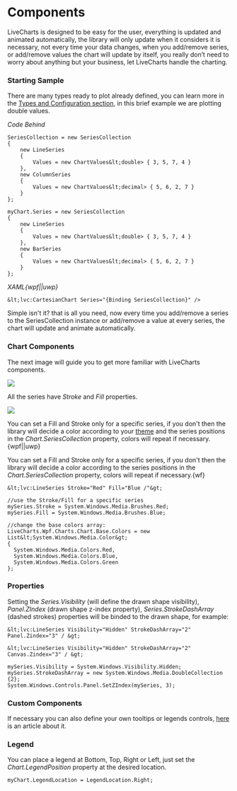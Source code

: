 # Components

LiveCharts is designed to be easy for the user, everything is updated and animated
automatically, the library will only update when it considers it is necessary, not every time 
your data changes, when you add/remove series, or add/remove values the chart will update by itself,
you really don’t need to worry about anything but your business, let LiveCharts handle the charting.

### Starting Sample

There are many types ready to plot already defined, you can learn more in the
[Types and Configuration section](/App/examples/v1/{{sms.platform}}/Types%20and%20Configuration), in 
this brief example we are plotting double values.

*Code Behind*

```{wpf||uwp}
SeriesCollection = new SeriesCollection
{
    new LineSeries
    {
        Values = new ChartValues&lt;double> { 3, 5, 7, 4 }
    },
    new ColumnSeries                
    {
        Values = new ChartValues&lt;decimal> { 5, 6, 2, 7 }
    }
};
```
```{wf}
myChart.Series = new SeriesCollection
{
    new LineSeries
    {
        Values = new ChartValues&lt;double> { 3, 5, 7, 4 }
    },
    new BarSeries                
    {
        Values = new ChartValues&lt;decimal> { 5, 6, 2, 7 }
    }
};
```

*XAML{wpf||uwp}*

```{wpf||uwp}
&lt;lvc:CartesianChart Series="{Binding SeriesCollection}" />
```

Simple isn't it? that is all you need, now every time you add/remove a series to the SeriesCollection 
instance or add/remove a value at every series, the chart will update and animate automatically.

### Chart Components

The next image will guide you to get more familiar with LiveCharts components.

![](https://raw.githubusercontent.com/Live-Charts/WebSiteDocs/master/v1/Resources/components.png)

All the series have *Stroke* and *Fill* properties.

![](https://raw.githubusercontent.com/Live-Charts/WebSiteDocs/master/v1/Resources/strokeandfill.png)

You can set a Fill and Stroke only for a specific series, if you don't then the library will decide a 
color according to your [theme](/App/examples/v1/{{sms.platform}}/Themes") and the series positions in 
the *Chart.SeriesCollection* property, colors will repeat if necessary.{wpf||uwp}

You can set a Fill and Stroke only for a specific series, if you don't then the library will decide a 
color according to the series positions in the *Chart.SeriesCollection* property, colors will
repeat if necessary.{wf}

```{wpf||uwp}
&lt;lvc:LineSeries Stroke="Red" Fill="Blue /"&gt;
```

```{wf}
//use the Stroke/Fill for a specific series
mySeries.Stroke = System.Windows.Media.Brushes.Red;
mySeries.Fill = System.Windows.Media.Brushes.Blue;

//change the base colors array:
LiveCharts.Wpf.Charts.Chart.Base.Colors = new List&lt;System.Windows.Media.Color&gt;
{
  System.Windows.Media.Colors.Red,
  System.Windows.Media.Colors.Blue,
  System.Windows.Media.Colors.Green
};
```

### Properties

Setting the *Series.Visibility* (will define the drawn shape visibility), 
*Panel.ZIndex* (drawn shape z-index property), *Series.StrokeDashArray* (dashed strokes) properties
will be binded to the drawn shape, for example:

```{wpf}
&lt;lvc:LineSeries Visibility="Hidden" StrokeDashArray="2" Panel.Zindex="3" / &gt;
```

```{uwp}
&lt;lvc:LineSeries Visibility="Hidden" StrokeDashArray="2" Canvas.Zindex="3" / &gt;
```

```{wf}
mySeries.Visibility = System.Windows.Visibility.Hidden;
mySeries.StrokeDashArray = new System.Windows.Media.DoubleCollection {2};
System.Windows.Controls.Panel.SetZIndex(mySeries, 3);
```

### Custom Components

If necessary you can also define your own tooltips or legends controls,
[here](/App/examples/v1/{{sms.platform}}/Customizing%20Tooltips) is an article about it.


### Legend

You can place a legend at Bottom, Top, Right or Left, just set the *Chart.LegendPosition* property 
at the desired location.

```
myChart.LegendLocation = LegendLocation.Right;
```